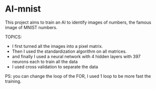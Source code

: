 # AI-mnist
This project aims to train an AI to identify images of numbers, the famous image of MNIST numbers.

TOPICS:
  - I first turned all the images into a pixel matrix.
  - Then I used the standardization algorithm on all matrices.
  - and finally I used a neural network with 4 hidden layers with 397 neurons each to train all the data
  - I used cross validation to separate the data
    
PS:
you can change the loop of the FOR, I used 1 loop to be more fast the training.
